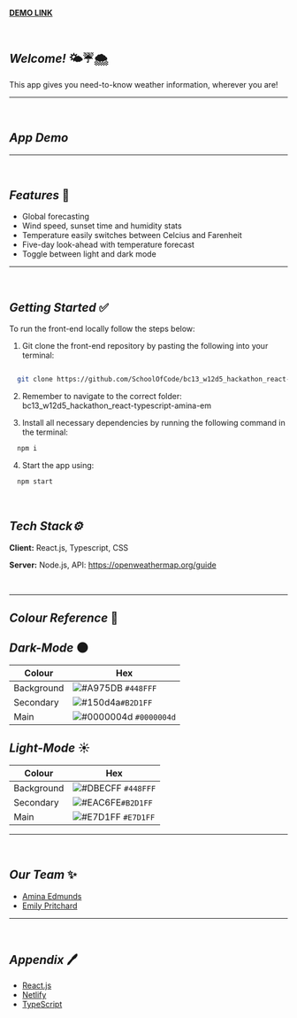 **[DEMO LINK](https://deploy-preview-1--friendly-semifreddo-be1b9a.netlify.app/)**

<br/>

 ## **_Welcome!_** 🌤️☔🌨️

 This app gives you need-to-know weather information, wherever you are!
 
 ---
 
  <br />
 
  ## **_App Demo_** 

 ---
 
 <br />
 
 ## **_Features_** 📱
 
 - Global forecasting
 - Wind speed, sunset time and humidity stats
 - Temperature easily switches between Celcius and Farenheit
 - Five-day look-ahead with temperature forecast
 - Toggle between light and dark mode
 
---

<br />

## **_Getting Started_** ✅


To run the front-end locally follow the steps below:

1. Git clone the front-end repository by pasting the following into your terminal:

```bash

  git clone https://github.com/SchoolOfCode/bc13_w12d5_hackathon_react-typescript-amina-em
```


2. Remember to navigate to the correct folder: bc13_w12d5_hackathon_react-typescript-amina-em

3. Install all necessary dependencies by running the following command in the terminal:

```bash
  npm i
```


4. Start the app using:

```bash
  npm start
```

<br/>

## **_Tech Stack⚙️_**

**Client:** React.js, Typescript, CSS
</br>

**Server:** Node.js, API: https://openweathermap.org/guide
</br>


<br/>

---

## **_Colour Reference_** 🎨

## **_Dark-Mode_** 🌑

| Colour     | Hex                                                                    |
| ---------- | ---------------------------------------------------------------------- |
| Background | ![#A975DB](https://via.placeholder.com/15/A975DB/A975DB.png) `#448FFF` |
| Secondary  | ![#150d4a](https://via.placeholder.com/15/150d4aF/150d4a.png)`#B2D1FF` |
| Main       | ![#0000004d](https://via.placeholder.com/15/0000004d/0000004d.png) `#0000004d`        |


## **_Light-Mode_** ☀️

| Colour     | Hex                                                                    |
| ---------- | ---------------------------------------------------------------------- |
| Background | ![#DBECFF](https://via.placeholder.com/15/DBECFF/DBECFF.png) `#448FFF` |
| Secondary  | ![#EAC6FE](https://via.placeholder.com/15/EAC6FE/EAC6FE.png)`#B2D1FF`  |
| Main       | ![#E7D1FF](https://via.placeholder.com/15/E7D1FF/E7D1FF.png) `#E7D1FF`             |

---
<br/>

## **_Our Team_** ✨

- [Amina Edmunds](https://github.com/edmundsamina)
- [Emily Pritchard](https://github.com/EmilyPri)


---
<br/>

## **_Appendix_** 🖊️


- [React.js](https://reactjs.org/)
- [Netlify](https://www.netlify.com/)
- [TypeScript](https://www.typescriptlang.org/)
